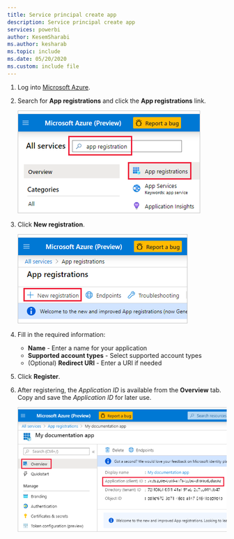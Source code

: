 ```yaml
---
title: Service principal create app
description: Service principal create app
services: powerbi
author: KesemSharabi
ms.author: kesharab
ms.topic: include
ms.date: 05/20/2020
ms.custom: include file
---
```


1. Log into [Microsoft Azure](https://ms.portal.azure.com/#allservices).

2. Search for **App registrations** and click the **App registrations** link.

    ![azure app registration](media/embedded-service-principal/azure-app-registration.png)

3. Click **New registration**.

    ![new registration](media/embedded-service-principal/new-registration.png)

4. Fill in the required information:
    * **Name** - Enter a name for your application
    * **Supported account types** - Select supported account types
    * (Optional) **Redirect URI** - Enter a URI if needed

5. Click **Register**.

6. After registering, the *Application ID* is available from the **Overview** tab. Copy and save the *Application ID* for later use.

    ![application ID](media/embedded-service-principal/application-id.png)